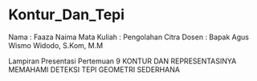 # Kontur_Dan_Tepi

Nama        : Faaza Naima
Mata Kuliah : Pengolahan Citra
Dosen       : Bapak Agus Wismo Widodo, S.Kom, M.M

Lampiran Presentasi Pertemuan 9
KONTUR DAN REPRESENTASINYA
MEMAHAMI DETEKSI TEPI GEOMETRI SEDERHANA

